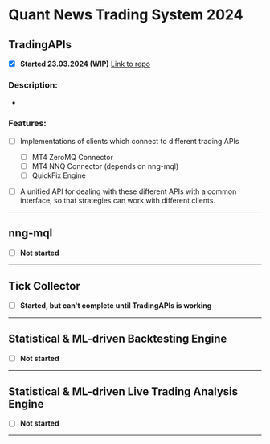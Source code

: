 # **Quant News Trading System 2024**

## **TradingAPIs**
- [x] **Started 23.03.2024 (WIP)**
[Link to repo]()

### **Description:**
- 

### **Features:**
- [ ] Implementations of clients which connect to different trading APIs
    - [ ] MT4 ZeroMQ Connector
    - [ ] MT4 NNQ Connector (depends on nng-mql)
    - [ ] QuickFix Engine
- [ ] A unified API for dealing with these different APIs with a common interface, so that strategies can work with different clients.


---

## **nng-mql**
- [ ] **Not started**

---

## **Tick Collector**
- [ ] **Started, but can't complete until TradingAPIs is working**

---

## **Statistical & ML-driven Backtesting Engine**
- [ ] **Not started**

---


## **Statistical & ML-driven Live Trading Analysis Engine**
- [ ] **Not started**

---